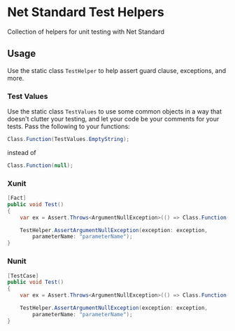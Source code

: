# Net Standard Test Helpers
Collection of helpers for unit testing with Net Standard

## Usage
Use the static class `TestHelper` to help assert guard clause, exceptions, and more.

### Test Values
Use the static class `TestValues` to use some common objects in a way that doesn't clutter your testing, and let your code be your comments for your tests. Pass the following to your functions:
```c#
Class.Function(TestValues.EmptyString);
```
instead of 
```c#
Class.Function(null);
```

### Xunit
```c#
[Fact]
public void Test()
{
    var ex = Assert.Throws<ArgumentNullException>(() => Class.Function(null));

    TestHelper.AssertArgumentNullException(exception: exception,
        parameterName: "parameterName");
}
```

### Nunit
```c#
[TestCase]
public void Test()
{
    var ex = Assert.Throws<ArgumentNullException>(() => Class.Function(null));

    TestHelper.AssertArgumentNullException(exception: exception,
        parameterName: "parameterName");
}
```